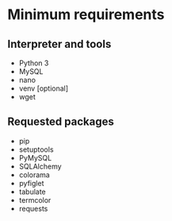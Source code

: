 # Minimum requirements

## Interpreter and tools

* Python 3
* MySQL
* nano
* venv [optional]
* wget

## Requested packages

* pip
* setuptools
* PyMySQL
* SQLAlchemy
* colorama
* pyfiglet
* tabulate
* termcolor
* requests
